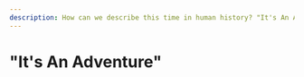 ```yaml
---
description: How can we describe this time in human history? "It's An Adventure."
---
```


# "It's An Adventure"

